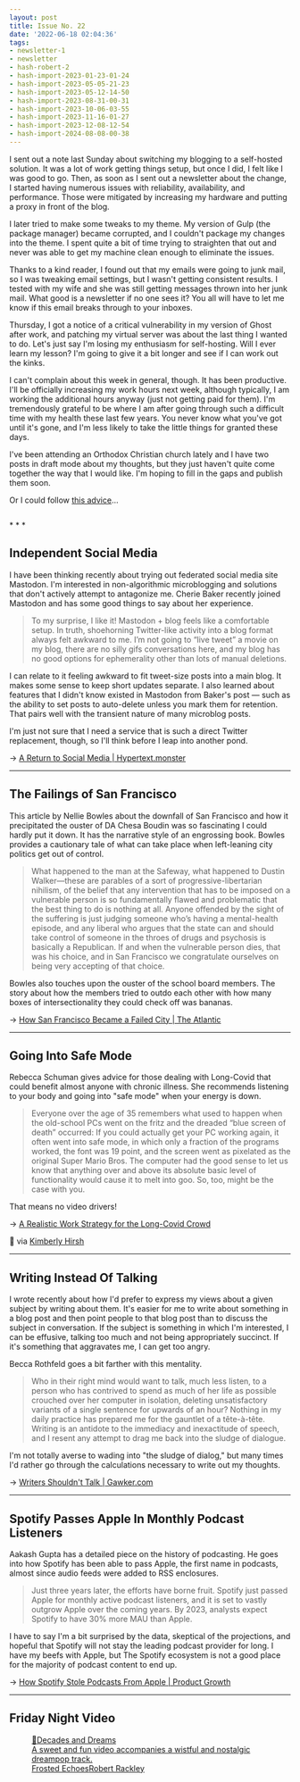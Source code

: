 ```yaml
---
layout: post
title: Issue No. 22
date: '2022-06-18 02:04:36'
tags:
- newsletter-1
- newsletter
- hash-robert-2
- hash-import-2023-01-23-01-24
- hash-import-2023-05-05-21-23
- hash-import-2023-05-12-14-50
- hash-import-2023-08-31-00-31
- hash-import-2023-10-06-03-55
- hash-import-2023-11-16-01-27
- hash-import-2023-12-08-12-54
- hash-import-2024-08-08-00-38
---
```


I sent out a note last Sunday about switching my blogging to a self-hosted solution. It was a lot of work getting things setup, but once I did, I felt like I was good to go. Then, as soon as I sent out a newsletter about the change, I started having numerous issues with reliability, availability, and performance. Those were mitigated by increasing my hardware and putting a proxy in front of the blog.

I later tried to make some tweaks to my theme. My version of Gulp (the package manager) became corrupted, and I couldn't package my changes into the theme. I spent quite a bit of time trying to straighten that out and never was able to get my machine clean enough to eliminate the issues.

Thanks to a kind reader, I found out that my emails were going to junk mail, so I was tweaking email settings, but I wasn't getting consistent results. I tested with my wife and she was still getting messages thrown into her junk mail. What good is a newsletter if no one sees it? You all will have to let me know if this email breaks through to your inboxes.

Thursday, I got a notice of a critical vulnerability in my version of Ghost after work, and patching my virtual server was about the last thing I wanted to do. Let's just say I'm losing my enthusiasm for self-hosting. Will I ever learn my lesson? I'm going to give it a bit longer and see if I can work out the kinks.

I can't complain about this week in general, though. It has been productive. I'll be officially increasing my work hours next week, although typically, I am working the additional hours anyway (just not getting paid for them). I'm tremendously grateful to be where I am after going through such a difficult time with my health these last few years. You never know what you've got until it's gone, and I'm less likely to take the little things for granted these days.

I've been attending an Orthodox Christian church lately and I have two posts in draft mode about my thoughts, but they just haven't quite come together the way that I would like. I'm hoping to fill in the gaps and publish them soon.

Or I could follow [this advice](https://twitter.com/revtimcallow/status/1537770824807104512?s=21&t=KCCxX7yZmDtLdcMishFoyg)…

<figure class="kg-card kg-image-card"><img src=" __GHOST_URL__ /content/images/2022/06/mcmahon-tweet@2x.png" class="kg-image" alt loading="lazy"></figure>
* * *

## Independent Social Media

I have been thinking recently about trying out federated social media site Mastodon. I'm interested in non-algorithmic microblogging and solutions that don't actively attempt to antagonize me. Cherie Baker recently joined Mastodon and has some good things to say about her experience.

> To my surprise, I like it! Mastodon + blog feels like a comfortable setup. In truth, shoehorning Twitter-like activity into a blog format always felt awkward to me. I’m not going to “live tweet” a movie on my blog, there are no silly gifs conversations here, and my blog has no good options for ephemerality other than lots of manual deletions.

I can relate to it feeling awkward to fit tweet-size posts into a main blog. It makes some sense to keep short updates separate. I also learned about features that I didn't know existed in Mastodon from Baker's post — such as the ability to set posts to auto-delete unless you mark them for retention. That pairs well with the transient nature of many microblog posts.

I'm just not sure that I need a service that is such a direct Twitter replacement, though, so I'll think before I leap into another pond.

→ [A Return to Social Media | Hypertext.monster](https://hypertext.monster/2022/06/13/a-return-to.html)

* * *

## The Failings of San Francisco

This article by Nellie Bowles about the downfall of San Francisco and how it precipitated the ouster of DA Chesa Boudin was so fascinating I could hardly put it down. It has the narrative style of an engrossing book. Bowles provides a cautionary tale of what can take place when left-leaning city politics get out of control.

> What happened to the man at the Safeway, what happened to Dustin Walker—these are parables of a sort of progressive-libertarian nihilism, of the belief that any intervention that has to be imposed on a vulnerable person is so fundamentally flawed and problematic that the best thing to do is nothing at all. Anyone offended by the sight of the suffering is just judging someone who’s having a mental-health episode, and any liberal who argues that the state can and should take control of someone in the throes of drugs and psychosis is basically a Republican. If and when the vulnerable person dies, that was his choice, and in San Francisco we congratulate ourselves on being very accepting of that choice.

Bowles also touches upon the ouster of the school board members. The story about how the members tried to outdo each other with how many boxes of intersectionality they could check off was bananas.

→ [How San Francisco Became a Failed City | The Atlantic](https://www.theatlantic.com/ideas/archive/2022/06/how-san-francisco-became-failed-city/661199/)

* * *

## Going Into Safe Mode

Rebecca Schuman gives advice for those dealing with Long-Covid that could benefit almost anyone with chronic illness. She recommends listening to your body and going into "safe mode" when your energy is down.

> Everyone over the age of 35 remembers what used to happen when the old-school PCs went on the fritz and the dreaded “blue screen of death” occurred: If you could actually get your PC working again, it often went into safe mode, in which only a fraction of the programs worked, the font was 19 point, and the screen went as pixelated as the original Super Mario Bros. The computer had the good sense to let us know that anything over and above its absolute basic level of functionality would cause it to melt into goo. So, too, might be the case with you.

That means no video drivers!

→ [A Realistic Work Strategy for the Long-Covid Crowd](https://www.chronicle.com/article/a-realistic-work-strategy-for-the-long-covid-crowd)

🔗 via [Kimberly Hirsh](https://kimberlyhirsh.com/)

* * *

## Writing Instead Of Talking

I wrote recently about how I'd prefer to express my views about a given subject by writing about them. It's easier for me to write about something in a blog post and then point people to that blog post than to discuss the subject in conversation. If the subject is something in which I'm interested, I can be effusive, talking too much and not being appropriately succinct. If it's something that aggravates me, I can get too angry.

Becca Rothfeld goes a bit farther with this mentality.

> Who in their right mind would want to talk, much less listen, to a person who has contrived to spend as much of her life as possible crouched over her computer in isolation, deleting unsatisfactory variants of a single sentence for upwards of an hour? Nothing in my daily practice has prepared me for the gauntlet of a tête-à-tête. Writing is an antidote to the immediacy and inexactitude of speech, and I resent any attempt to drag me back into the sludge of dialogue.

I'm not totally averse to wading into "the sludge of dialog," but many times I'd rather go through the calculations necessary to write out my thoughts.

→ [Writers Shouldn't Talk | Gawker.com](https://www.gawker.com/culture/writers-shouldnt-talk)

* * *

## Spotify Passes Apple In Monthly Podcast Listeners

Aakash Gupta has a detailed piece on the history of podcasting. He goes into how Spotify has been able to pass Apple, the first name in podcasts, almost since audio feeds were added to RSS enclosures.

> Just three years later, the efforts have borne fruit. Spotify just passed Apple for monthly active podcast listeners, and it is set to vastly outgrow Apple over the coming years. By 2023, analysts expect Spotify to have 30% more MAU than Apple.

I have to say I'm a bit surprised by the data, skeptical of the projections, and hopeful that Spotify will not stay the leading podcast provider for long. I have my beefs with Apple, but The Spotify ecosystem is not a good place for the majority of podcast content to end up.

→ [How Spotify Stole Podcasts From Apple | Product Growth](https://www.aakashg.com/2021/12/14/spotify-podcasts-apple/)

* * *

## Friday Night Video
<figure class="kg-card kg-bookmark-card"><a class="kg-bookmark-container" href=" __GHOST_URL__ /decades-and-dreams/"><div class="kg-bookmark-content">
<div class="kg-bookmark-title">🎵Decades and Dreams</div>
<div class="kg-bookmark-description">A sweet and fun video accompanies a wistful and nostalgic dreampop track.</div>
<div class="kg-bookmark-metadata">
<img class="kg-bookmark-icon" src=" __GHOST_URL__ /content/images/size/w256h256/2022/06/Mountains-Plain.png" alt=""><span class="kg-bookmark-author">Frosted Echoes</span><span class="kg-bookmark-publisher">Robert Rackley</span>
</div>
</div>
<div class="kg-bookmark-thumbnail"><img src=" __GHOST_URL__ /content/images/2022/06/bathe-alone.3978a0fb9da146618144c945a36eaf81.png" alt=""></div></a></figure>